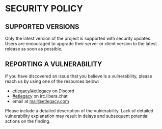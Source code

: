SECURITY POLICY
===============

## SUPPORTED VERSIONS

Only the latest version of the project is supported with security updates.
Users are encouraged to upgrade their server or client version to the latest release as soon as possible.

## REPORTING A VULNERABILITY

If you have discovered an issue that you believe is a vulnerability, please reach us by using one of the resources below:

* [etlegacy/#etlegacy](https://discordapp.com/channels/260750790203932672/346956915814957067) on Discord
* [#etlegacy](https://web.libera.chat/?channels=#etlegacy) on irc.libera.chat
* email at mail@etlegacy.com

Please include a detailed description of the vulnerability. Lack of detailed vulnerability explanation may result in delays and subsequent potential actions on the finding.
